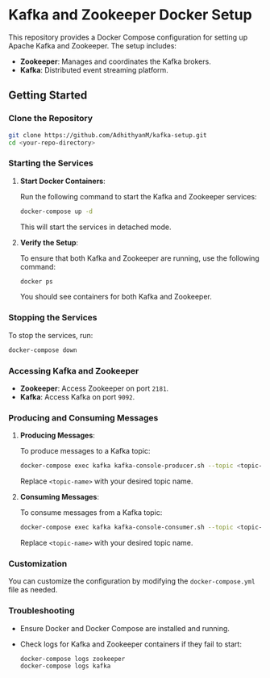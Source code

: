 # Kafka and Zookeeper Docker Setup

This repository provides a Docker Compose configuration for setting up Apache Kafka and Zookeeper. The setup includes:

- **Zookeeper**: Manages and coordinates the Kafka brokers.
- **Kafka**: Distributed event streaming platform.

## Getting Started

### Clone the Repository

```bash
git clone https://github.com/AdhithyanM/kafka-setup.git
cd <your-repo-directory>
```

### Starting the Services

1. **Start Docker Containers**:

   Run the following command to start the Kafka and Zookeeper services:

   ```bash
   docker-compose up -d
   ```

   This will start the services in detached mode.

2. **Verify the Setup**:

   To ensure that both Kafka and Zookeeper are running, use the following command:

   ```bash
   docker ps
   ```

   You should see containers for both Kafka and Zookeeper.

### Stopping the Services

To stop the services, run:

```bash
docker-compose down
```

### Accessing Kafka and Zookeeper

- **Zookeeper**: Access Zookeeper on port `2181`.
- **Kafka**: Access Kafka on port `9092`.

### Producing and Consuming Messages

1. **Producing Messages**:

   To produce messages to a Kafka topic:

   ```bash
   docker-compose exec kafka kafka-console-producer.sh --topic <topic-name> --bootstrap-server localhost:9092
   ```

   Replace `<topic-name>` with your desired topic name.

2. **Consuming Messages**:

   To consume messages from a Kafka topic:

   ```bash
   docker-compose exec kafka kafka-console-consumer.sh --topic <topic-name> --bootstrap-server localhost:9092 --from-beginning
   ```

   Replace `<topic-name>` with your desired topic name.

### Customization

You can customize the configuration by modifying the `docker-compose.yml` file as needed.

### Troubleshooting

- Ensure Docker and Docker Compose are installed and running.
- Check logs for Kafka and Zookeeper containers if they fail to start:

  ```bash
  docker-compose logs zookeeper
  docker-compose logs kafka
  ```
